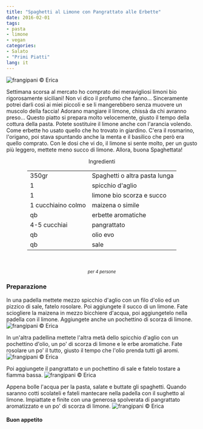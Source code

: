 ```yaml
---
title: "Spaghetti al Limone con Pangrattato alle Erbette"
date: 2016-02-01
tags:
- pasta
- limone
- vegan
categories:
- Salato
- "Primi Piatti"
lang: it
---
```

![](../2016-02-01-spaghetti-al-limone-con-pangrattato-alle-erbette/header.jpg "frangipani © Erica")

Settimana scorsa al mercato ho comprato dei meravigliosi limoni bio rigorosamente siciliani! Non vi dico il profumo che fanno... Sinceramente potrei darli così ai miei piccoli e se li mangerebbero senza muovere un muscolo della faccia! Adorano mangiare il limone, chissà da chi avranno preso... Questo piatto si prepara molto velocemente, giusto il tempo della cottura della pasta. Potete sostituire il limone anche con l'arancia volendo. Come erbette ho usato quello che ho trovato in giardino. C'era il rosmarino, l'origano, poi stava spuntando anche la menta e il basilico che però era quello comprato. Con le dosi che vi do, il limone si sente molto, per un gusto più leggero, mettete meno succo di limone. Allora, buona Spaghettata!


<div id="wrapper" style="text-align: center">
  <div id="yourdiv" style="display: inline-block;">
    <div class="ingredients">
      <div class="ingredients-title">Ingredienti</div>
      <table>
        <tbody>
          </tr>
          <tr>
            <td>350gr</td>
            <td>Spaghetti o altra pasta lunga</td>
          </tr>
          <tr>
            <td>1</td>
            <td>spicchio d'aglio</td>
          </tr>
          <tr>
            <td>1</td>
            <td>limone bio scorza e succo</td>
          </tr>
          <tr>
            <td>1 cucchiaino colmo</td>
            <td>maizena o simile</td>
          </tr>
          <tr>
            <td>qb</td>
            <td>erbette aromatiche</td>
          </tr>
          <tr>
            <td>4-5 cucchiai</td>
            <td>pangrattato</td>
          </tr>
          <tr>
            <td>qb</td>
            <td>olio evo</td>
          </tr>
          <tr>
            <td>qb</td>
            <td>sale</td>  
          </tr>
        </tbody>
      </table>
      <br></br>
      <i class="pull-right" style="font-size: 80%;">per 4 persone</i>
    </div>
  </div>
</div>


<h3>
  <font color="grey">
    <i class="fa-solid fa-gears"></i>
  </font> Preparazione
</h3>

In una padella mettete mezzo spicchio d'aglio con un filo d'olio ed un pizzico di sale, fatelo rosolare. Poi aggiungete il succo di un limone. Fate sciogliere la maizena in mezzo bicchiere d'acqua, poi aggiungetelo nella padella con il limone. Aggiungete anche un pochettino di scorza di limone.
![](../2016-02-01-spaghetti-al-limone-con-pangrattato-alle-erbette/sughetto.jpg "frangipani © Erica")

In un'altra padellina mettete l'altra metà dello spicchio d'aglio con un pochettino d'olio, un po' di scorza di limone e le erbe aromatiche. Fate rosolare un po' il tutto, giusto il tempo che l'olio prenda tutti gli aromi.
![](../2016-02-01-spaghetti-al-limone-con-pangrattato-alle-erbette/erbette.jpg "frangipani © Erica")

Poi aggiungete il pangrattato e un pochettino di sale e fatelo tostare a fiamma bassa.
![](../2016-02-01-spaghetti-al-limone-con-pangrattato-alle-erbette/pangrattato.jpg "frangipani © Erica")

Appena bolle l'acqua per la pasta, salate e buttate gli spaghetti. Quando saranno cotti scolateli e fateli mantecare nella padella con il sughetto al limone. Impiattate e finite con una generosa spolverata di pangrattato aromatizzato e un po' di scorza di limone.
![](../2016-02-01-spaghetti-al-limone-con-pangrattato-alle-erbette/risultato.jpg "frangipani © Erica")


<h4>Buon appetito
  <font color="red">
    <i class="fa-regular fa-face-smile"></i>
  </font>
</h4>
